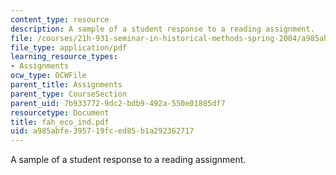 ```yaml
---
content_type: resource
description: A sample of a student response to a reading assignment.
file: /courses/21h-931-seminar-in-historical-methods-spring-2004/a985abfe395719fced85b1a292362717_fah_eco_ind.pdf
file_type: application/pdf
learning_resource_types:
- Assignments
ocw_type: OCWFile
parent_title: Assignments
parent_type: CourseSection
parent_uid: 7b933772-9dc2-bdb9-492a-550e01885df7
resourcetype: Document
title: fah_eco_ind.pdf
uid: a985abfe-3957-19fc-ed85-b1a292362717
---
```

A sample of a student response to a reading assignment.

